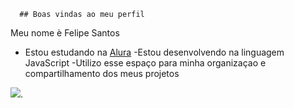       ## Boas vindas ao meu perfil 

Meu nome è Felipe Santos

 - Estou estudando na [Alura](https://www.alura.com.br)
 -Estou desenvolvendo na linguagem JavaScript
 -Utilizo esse espaço para minha organizaçao e compartilhamento dos meus projetos

![](https://medial.tenor.com/m/dXsMbRKpCHYAAAAd/ascension-sponge-bob.gif).

